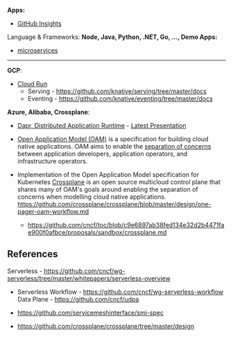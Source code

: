 **Apps:**

* [GitHub Insights](https://github.blog/category/community/insights/)

Language & Frameworks: **Node, Java, Python, .NET, Go, ..., Demo Apps:**
  * [microservices](microservices-demo.md)
    
---

**GCP**: 
* [Cloud Run](https://cloud.run)
  * Serving - https://github.com/knative/serving/tree/master/docs
  * Eventing - https://github.com/knative/eventing/tree/master/docs
   
**Azure, Alibaba, Crossplane**: 
  * [Dapr, Distributed Application Runtime](https://dapr.io/) - [Latest Presentation](https://github.com/dapr/docs/blob/master/presentations/Dapr%20Presentation%20Deck.pptx)

  * [Open Application Model (OAM)](https://github.com/oam-dev/spec) is a specification for building cloud native applications. OAM aims to enable the [separation of concerns](https://github.com/oam-dev/spec/blob/d16d5add/introduction.md) between application developers, application operators, and infrastructure operators.
  
  * Implementation of the Open Application Model specification for Kubernetes 
 [Crossplane](https://crossplane.io/) is an open source multicloud control plane that shares many of OAM's goals around enabling the separation of concerns when modelling cloud native applications. https://github.com/crossplane/crossplane/blob/master/design/one-pager-oam-workflow.md
    * https://github.com/cncf/toc/blob/c9e6897ab38fed134e32d2b4471fae900f0afbce/proposals/sandbox/crossplane.md
    
## References

Serverless - https://github.com/cncf/wg-serverless/tree/master/whitepapers/serverless-overview
* Serverless Workflow - https://github.com/cncf/wg-serverless-workflow
Data Plane - https://github.com/cncf/udpa

* https://github.com/servicemeshinterface/smi-spec

* https://github.com/crossplane/crossplane/tree/master/design
  
